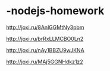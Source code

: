 # -nodejs-homework

http://joxi.ru/8AnlGGMtNy3pbm

<!-- все контакты -->

http://joxi.ru/brRxLLMCBO0Ln2

<!-- показать по id -->

http://joxi.ru/nAy1BBZU9wJKNA

<!-- добавление -->

http://joxi.ru/MAj5GGNHdkz1z2

<!-- удаление -->

